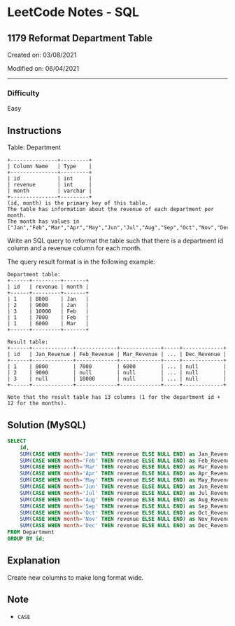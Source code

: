 # LeetCode Notes - SQL

## 1179 Reformat Department Table

Created on: 03/08/2021

Modified on: 06/04/2021

---

### Difficulty

Easy

## Instructions

Table: Department

```
+---------------+---------+
| Column Name   | Type    |
+---------------+---------+
| id            | int     |
| revenue       | int     |
| month         | varchar |
+---------------+---------+
(id, month) is the primary key of this table.
The table has information about the revenue of each department per month.
The month has values in ["Jan","Feb","Mar","Apr","May","Jun","Jul","Aug","Sep","Oct","Nov","Dec"].
```

Write an SQL query to reformat the table such that there is a department id column and a revenue column for each month.

The query result format is in the following example:

```
Department table:
+------+---------+-------+
| id   | revenue | month |
+------+---------+-------+
| 1    | 8000    | Jan   |
| 2    | 9000    | Jan   |
| 3    | 10000   | Feb   |
| 1    | 7000    | Feb   |
| 1    | 6000    | Mar   |
+------+---------+-------+

Result table:
+------+-------------+-------------+-------------+-----+-------------+
| id   | Jan_Revenue | Feb_Revenue | Mar_Revenue | ... | Dec_Revenue |
+------+-------------+-------------+-------------+-----+-------------+
| 1    | 8000        | 7000        | 6000        | ... | null        |
| 2    | 9000        | null        | null        | ... | null        |
| 3    | null        | 10000       | null        | ... | null        |
+------+-------------+-------------+-------------+-----+-------------+

Note that the result table has 13 columns (1 for the department id + 12 for the months).
```

## Solution (MySQL)

``` sql
SELECT 
    id,
    SUM(CASE WHEN month='Jan' THEN revenue ELSE NULL END) as Jan_Revenue,
    SUM(CASE WHEN month='Feb' THEN revenue ELSE NULL END) as Feb_Revenue,
    SUM(CASE WHEN month='Mar' THEN revenue ELSE NULL END) as Mar_Revenue,
    SUM(CASE WHEN month='Apr' THEN revenue ELSE NULL END) as Apr_Revenue,
    SUM(CASE WHEN month='May' THEN revenue ELSE NULL END) as May_Revenue,
    SUM(CASE WHEN month='Jun' THEN revenue ELSE NULL END) as Jun_Revenue,
    SUM(CASE WHEN month='Jul' THEN revenue ELSE NULL END) as Jul_Revenue,
    SUM(CASE WHEN month='Aug' THEN revenue ELSE NULL END) as Aug_Revenue,
    SUM(CASE WHEN month='Sep' THEN revenue ELSE NULL END) as Sep_Revenue,
    SUM(CASE WHEN month='Oct' THEN revenue ELSE NULL END) as Oct_Revenue,
    SUM(CASE WHEN month='Nov' THEN revenue ELSE NULL END) as Nov_Revenue,
    SUM(CASE WHEN month='Dec' THEN revenue ELSE NULL END) as Dec_Revenue
FROM Department
GROUP BY id;
```

## Explanation

Create new columns to make long format wide.

## Note

- `CASE`